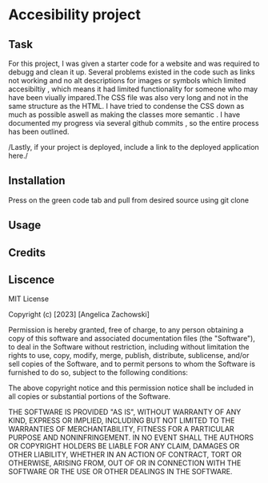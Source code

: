 # Accesibility project

## Task
For this project, I was given a starter code for a website and was required to debugg and clean it up.
Several problems existed in the code such as links not working and no alt descriptions for images or symbols which limited accesibiltiy , which means it had limited functionality for someone who may have been viually impared.The CSS file was also very long and not in the same structure as the HTML.
I have tried to condense the CSS down as much as possible aswell as making the classes more semantic .
I have documented my progress via several github commits , so the entire process has been outlined.

/Lastly, if your project is deployed, include a link to the deployed application here./

## Installation
Press on the green code tab and pull from desired source using git clone 
## Usage 
## Credits
## Liscence
MIT License

Copyright (c) [2023] [Angelica Zachowski]

Permission is hereby granted, free of charge, to any person obtaining a copy
of this software and associated documentation files (the "Software"), to deal
in the Software without restriction, including without limitation the rights
to use, copy, modify, merge, publish, distribute, sublicense, and/or sell
copies of the Software, and to permit persons to whom the Software is
furnished to do so, subject to the following conditions:

The above copyright notice and this permission notice shall be included in all
copies or substantial portions of the Software.

THE SOFTWARE IS PROVIDED "AS IS", WITHOUT WARRANTY OF ANY KIND, EXPRESS OR
IMPLIED, INCLUDING BUT NOT LIMITED TO THE WARRANTIES OF MERCHANTABILITY,
FITNESS FOR A PARTICULAR PURPOSE AND NONINFRINGEMENT. IN NO EVENT SHALL THE
AUTHORS OR COPYRIGHT HOLDERS BE LIABLE FOR ANY CLAIM, DAMAGES OR OTHER
LIABILITY, WHETHER IN AN ACTION OF CONTRACT, TORT OR OTHERWISE, ARISING FROM,
OUT OF OR IN CONNECTION WITH THE SOFTWARE OR THE USE OR OTHER DEALINGS IN THE
SOFTWARE.
